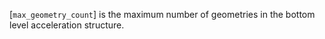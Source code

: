 [`max_geometry_count`] is the maximum number of geometries in the bottom
level acceleration structure.